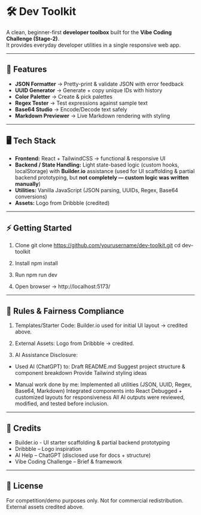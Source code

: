 # 🛠️ Dev Toolkit

A clean, beginner-first **developer toolbox** built for the **Vibe Coding Challenge (Stage-2)**.  
It provides everyday developer utilities in a single responsive web app.

---

## 🚀 Features

- **JSON Formatter** → Pretty-print & validate JSON with error feedback
- **UUID Generator** → Generate + copy unique IDs with history
- **Color Paletter** → Create & pick palettes
- **Regex Tester** → Test expressions against sample text
- **Base64 Studio** → Encode/Decode text safely
- **Markdown Previewer** → Live Markdown rendering with styling

---

## 🖥️ Tech Stack

- **Frontend:** React + TailwindCSS → functional & responsive UI  
- **Backend / State Handling:** Light state-based logic (custom hooks, localStorage) with **Builder.io** assistance (used for UI scaffolding & partial backend prototyping, but **not completely — custom logic was written manually**)  
- **Utilities:** Vanilla JavaScript (JSON parsing, UUIDs, Regex, Base64 conversions)  
- **Assets:** Logo from Dribbble (credited)  

---

## ⚡ Getting Started

1. Clone
   git clone https://github.com/yourusername/dev-toolkit.git
   cd dev-toolkit

2. Install
   npm install

3. Run
   npm run dev

4. Open browser → http://localhost:5173/

---

## 🤝 Rules & Fairness Compliance

1. Templates/Starter Code: Builder.io used for initial UI layout → credited above.

2. External Assets: Logo from Dribbble → credited.

3. AI Assistance Disclosure:

- Used AI (ChatGPT) to:
  Draft README.md
  Suggest project structure & component breakdown
  Provide Tailwind styling ideas

- Manual work done by me:
  Implemented all utilities (JSON, UUID, Regex, Base64, Markdown)
  Integrated components into React
  Debugged + customized layouts for responsiveness
  All AI outputs were reviewed, modified, and tested before inclusion.

---

## 📑 Credits

- Builder.io - UI starter scaffolding & partial backend prototyping
- Dribbble – Logo inspiration
- AI Help – ChatGPT (disclosed use for docs + structure)
- Vibe Coding Challenge – Brief & framework

---

## 📜 License

For competition/demo purposes only.
Not for commercial redistribution.
External assets credited above.
